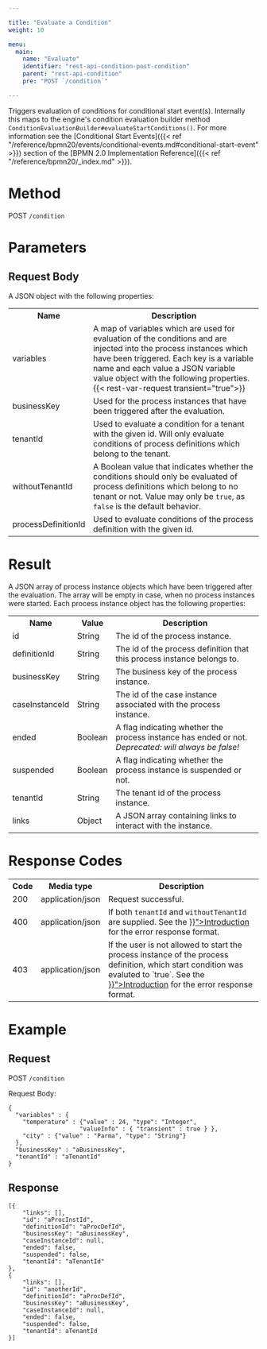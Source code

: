 ```yaml
---

title: "Evaluate a Condition"
weight: 10

menu:
  main:
    name: "Evaluate"
    identifier: "rest-api-condition-post-condition"
    parent: "rest-api-condition"
    pre: "POST `/condition`"

---
```



Triggers evaluation of conditions for conditional start event(s).
Internally this maps to the engine's condition evaluation builder method `ConditionEvaluationBuilder#evaluateStartConditions()`.
For more information see the [Conditional Start Events]({{< ref "/reference/bpmn20/events/conditional-events.md#conditional-start-event" >}}) section of the [BPMN 2.0 Implementation Reference]({{< ref "/reference/bpmn20/_index.md" >}}).


# Method

POST `/condition`

# Parameters

## Request Body

A JSON object with the following properties:

<table class="table table-striped">
  <tr>
    <th>Name</th>
    <th>Description</th>
  </tr>
  <tr>
    <td>variables</td>
    <td>A map of variables which are used for evaluation of the conditions and are injected into the process instances which have been triggered.
    Each key is a variable name and each value a JSON variable value object with the following properties.
    {{< rest-var-request transient="true">}}
  </tr>
  <tr>
    <td>businessKey</td>
    <td>Used for the process instances that have been triggered after the evaluation.</td>
  </tr>
  <tr>
    <td>tenantId</td>
    <td>Used to evaluate a condition for a tenant with the given id. Will only evaluate conditions of process definitions which belong to the tenant.</td>
  </tr>
  <tr>
    <td>withoutTenantId</td>
    <td>A Boolean value that indicates whether the conditions should only be evaluated of process definitions which belong to no tenant or not. Value may only be <code>true</code>, as <code>false</code> is the default behavior.</td>
  </tr>
  <tr>
    <td>processDefinitionId</td>
    <td>Used to evaluate conditions of the process definition with the given id.</td>
  </tr>
</table>


# Result

A JSON array of process instance objects which have been triggered after the evaluation. The array will be empty in case, when no process instances were started.
Each process instance object has the following properties:

<table class="table table-striped">
  <tr>
    <th>Name</th>
    <th>Value</th>
    <th>Description</th>
  </tr>
  <tr>
    <td>id</td>
    <td>String</td>
    <td>The id of the process instance.</td>
  </tr>
  <tr>
    <td>definitionId</td>
    <td>String</td>
    <td>The id of the process definition that this process instance belongs to.</td>
  </tr>
  <tr>
    <td>businessKey</td>
    <td>String</td>
    <td>The business key of the process instance.</td>
  </tr>
  <tr>
    <td>caseInstanceId</td>
    <td>String</td>
    <td>The id of the case instance associated with the process instance.</td>
  </tr>
  <tr>
    <td>ended</td>
    <td>Boolean</td>
    <td>
      A flag indicating whether the process instance has ended or not.
      <em>Deprecated: will always be false!</em>
    </td>
  </tr>
  <tr>
    <td>suspended</td>
    <td>Boolean</td>
    <td>A flag indicating whether the process instance is suspended or not.</td>
  </tr>
  <tr>
    <td>tenantId</td>
    <td>String</td>
    <td>The tenant id of the process instance.</td>
  </tr>
  <tr>
    <td>links</td>
    <td>Object</td>
    <td>A JSON array containing links to interact with the instance.</td>
  </tr>
</table>

# Response Codes

<table class="table table-striped">
  <tr>
    <th>Code</th>
    <th>Media type</th>
    <th>Description</th>
  </tr>
  <tr>
    <td>200</td>
    <td>application/json</td>
    <td>Request successful.</td>
  </tr>
  <tr>
    <td>400</td>
    <td>application/json</td>
    <td>If both <code>tenantId</code> and <code>withoutTenantId</code> are supplied. See the <a href="{{< ref "/reference/rest/overview/_index.md#error-handling" >}}">Introduction</a> for the error response format.</td>
  </tr>
  <tr>
    <td>403</td>
    <td>application/json</td>
    <td>If the user is not allowed to start the process instance of the process definition, which start condition was evaluted to `true`.
     See the <a href="{{< ref "/reference/rest/overview/_index.md#error-handling" >}}">Introduction</a> for the error response format.</td>
  </tr>
</table>

# Example

## Request

POST `/condition`

Request Body:

    {
      "variables" : {
        "temperature" : {"value" : 24, "type": "Integer",
                        "valueInfo" : { "transient" : true } },
        "city" : {"value" : "Parma", "type": "String"}
      },
      "businessKey" : "aBusinessKey",
      "tenantId" : "aTenantId"
    }

## Response

    [{
		"links": [],
		"id": "aProcInstId",
		"definitionId": "aProcDefId",
		"businessKey": "aBusinessKey",
		"caseInstanceId": null,
		"ended": false,
		"suspended": false,
		"tenantId": "aTenantId"
	},
	{
		"links": [],
		"id": "anotherId",
		"definitionId": "aProcDefId",
		"businessKey": "aBusinessKey",
		"caseInstanceId": null,
		"ended": false,
		"suspended": false,
		"tenantId": aTenantId
	}]
